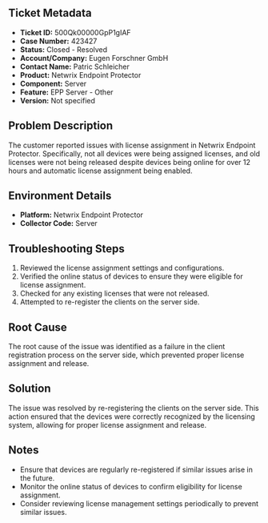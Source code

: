 ## Ticket Metadata
- **Ticket ID:** 500Qk00000GpP1gIAF
- **Case Number:** 423427
- **Status:** Closed - Resolved
- **Account/Company:** Eugen Forschner GmbH
- **Contact Name:** Patric Schleicher
- **Product:** Netwrix Endpoint Protector
- **Component:** Server
- **Feature:** EPP Server - Other
- **Version:** Not specified

## Problem Description
The customer reported issues with license assignment in Netwrix Endpoint Protector. Specifically, not all devices were being assigned licenses, and old licenses were not being released despite devices being online for over 12 hours and automatic license assignment being enabled.

## Environment Details
- **Platform:** Netwrix Endpoint Protector
- **Collector Code:** Server

## Troubleshooting Steps
1. Reviewed the license assignment settings and configurations.
2. Verified the online status of devices to ensure they were eligible for license assignment.
3. Checked for any existing licenses that were not released.
4. Attempted to re-register the clients on the server side.

## Root Cause
The root cause of the issue was identified as a failure in the client registration process on the server side, which prevented proper license assignment and release.

## Solution
The issue was resolved by re-registering the clients on the server side. This action ensured that the devices were correctly recognized by the licensing system, allowing for proper license assignment and release.

## Notes
- Ensure that devices are regularly re-registered if similar issues arise in the future.
- Monitor the online status of devices to confirm eligibility for license assignment.
- Consider reviewing license management settings periodically to prevent similar issues.